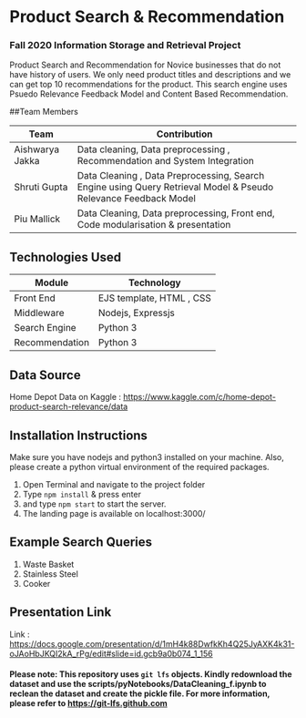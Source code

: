# Product Search & Recommendation 
### Fall 2020 Information Storage and Retrieval Project

Product Search and Recommendation for Novice businesses that do not have history of users. We only need product titles and descriptions and we can get 
top 10 recommendations for the product. This search engine uses Psuedo Relevance Feedback Model and Content Based Recommendation.


##Team Members

|Team    | Contribution |
| ----------- | ----------- |
| Aishwarya Jakka      | Data cleaning, Data preprocessing , Recommendation and System Integration    |
| Shruti Gupta   | Data Cleaning , Data Preprocessing, Search Engine using Query Retrieval Model & Pseudo Relevance Feedback Model     |
| Piu Mallick   |Data Cleaning, Data preprocessing, Front end, Code modularisation & presentation     |



## Technologies Used

| Module | Technology |
|----------- | ----------------------|
|Front End | EJS template, HTML , CSS |
|Middleware| Nodejs, Expressjs |
| Search Engine| Python 3|
|Recommendation | Python 3|


## Data Source 

Home Depot Data on Kaggle : https://www.kaggle.com/c/home-depot-product-search-relevance/data


## Installation Instructions
Make sure you have nodejs and python3 installed on your machine. Also, please create a python virtual environment of the required packages.

1. Open Terminal and navigate to the project folder <br/>
2. Type `npm install` & press enter <br/>
3. and type `npm start` to start the server.
4. The landing page is available on localhost:3000/


## Example Search Queries

1. Waste Basket
2. Stainless Steel
3. Cooker

## Presentation Link

Link : https://docs.google.com/presentation/d/1mH4k88DwfkKh4Q25JyAXK4k31-oJAoHbJKQI2kA_rPg/edit#slide=id.gcb9a0b074_1_156


#### Please note: This repository uses `git lfs` objects. Kindly redownload the dataset and use the scripts/pyNotebooks/DataCleaning_f.ipynb to reclean the dataset and create the pickle file. For more information, please refer to https://git-lfs.github.com

